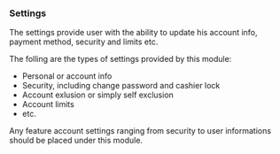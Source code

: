 ### Settings 

The settings provide user with the ability to update his account info, payment method, security and limits etc.

The folling are the types of settings provided by this module:

* Personal or account info 
* Security, including change password and cashier lock
* Account exlusion or simply self exclusion
* Account limits
* etc.

Any feature account settings ranging from security to user informations should be placed under this module.
